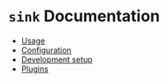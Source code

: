 # `sink` Documentation

- [Usage](./usage.md)
- [Configuration](./configuration.md)
- [Development setup](./dev_setup.md)
- [Plugins](./plugins.md)
